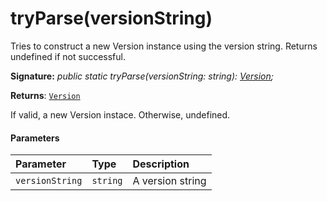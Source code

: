 # tryParse(versionString)

Tries to construct a new Version instance using the version string. Returns undefined if not successful.

**Signature:** _public static tryParse(versionString: string): [Version](../sp-core-library/version.md);_

**Returns**: [`Version`](../sp-core-library/version.md)

If valid, a new Version instace. Otherwise, undefined.

#### Parameters


| Parameter	   | Type    | Description |
|:-------------|:---------------|:------------|
| `versionString`    | `string` | A version string |

